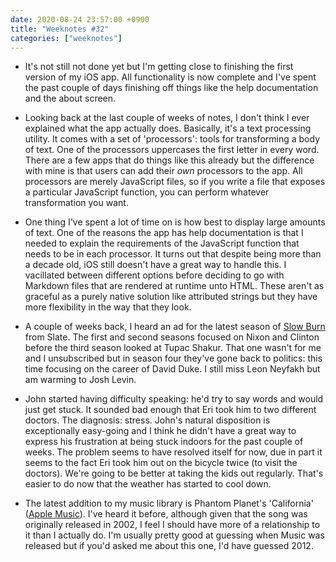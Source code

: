 ```yaml
---
date: 2020-08-24 23:57:00 +0900
title: "Weeknotes #32"
categories: ["weeknotes"]
---
```


- It's not still not done yet but I'm getting close to finishing the first version of my iOS app. All functionality is now complete and I've spent the past couple of days finishing off things like the help documentation and the about screen.

- Looking back at the last couple of weeks of notes, I don't think I ever explained what the app actually does. Basically, it's a text processing utility. It comes with a set of 'processors': tools for transforming a body of text. One of the processors uppercases the first letter in every word. There are a few apps that do things like this already but the difference with mine is that users can add their _own_ processors to the app. All processors are merely JavaScript files, so if you write a file that exposes a particular JavaScript function, you can perform whatever transformation you want. 

- One thing I've spent a lot of time on is how best to display large amounts of text. One of the reasons the app has help documentation is that I needed to explain the requirements of the JavaScript function that needs to be in each processor. It turns out that despite being more than a decade old, iOS still doesn't have a great way to handle this. I vacillated between different options before deciding to go with Markdown files that are rendered at runtime unto HTML. These aren't as graceful as a purely native solution like attributed strings but they have more flexibility in the way that they look.

- A couple of weeks back, I heard an ad for the latest season of [Slow Burn](https://slate.com/podcasts/slow-burn/s4/david-duke) from Slate. The first and second seasons focused on Nixon and Clinton before the third season looked at Tupac Shakur. That one wasn't for me and I unsubscribed but in season four they've gone back to politics: this time focusing on the career of David Duke. I still miss Leon Neyfakh but am warming to Josh Levin.

- John started having difficulty speaking: he'd try to say words and would just get stuck. It sounded bad enough that Eri took him to two different doctors. The diagnosis: stress. John's natural disposition is exceptionally easy-going and I think he didn't have a great way to express his frustration at being stuck indoors for the past couple of weeks. The problem seems to have resolved itself for now, due in part it seems to the fact Eri took him out on the bicycle twice (to visit the doctors). We're going to be better at taking the kids out regularly. That's easier to do now that the weather has started to cool down.

- The latest addition to my music library is Phantom Planet's 'California' ([Apple Music](https://music.apple.com/us/album/california-tchad-blake-mix/169731518?i=169731532)). I've heard it before, although given that the song was originally released in 2002, I feel I should have more of a relationship to it than I actually do. I'm usually pretty good at guessing when Music was released but if you'd asked me about this one, I'd have guessed 2012.
